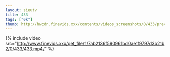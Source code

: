 ```yaml
--- 
layout: sieutv
title: 433
tags: ["0k"]
thumb: http://hwcdn.finevids.xxx/contents/videos_screenshots/0/433/preview.mp4.jpg
---
```

{% include video src="http://www.finevids.xxx/get_file/1/7ab2136f590961bd0ae1f9797d3b21b2/0/433/433.mp4/" %} 
